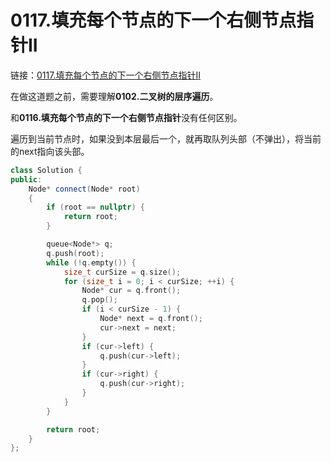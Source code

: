 # 0117.填充每个节点的下一个右侧节点指针II

链接：[0117.填充每个节点的下一个右侧节点指针II](https://leetcode.cn/problems/populating-next-right-pointers-in-each-node-ii/)

在做这道题之前，需要理解**0102.二叉树的层序遍历**。

和**0116.填充每个节点的下一个右侧节点指针**没有任何区别。

遍历到当前节点时，如果没到本层最后一个，就再取队列头部（不弹出），将当前的next指向该头部。

```c++
class Solution {
public:
    Node* connect(Node* root)
    {
        if (root == nullptr) {
            return root;
        }

        queue<Node*> q;
        q.push(root);
        while (!q.empty()) {
            size_t curSize = q.size();
            for (size_t i = 0; i < curSize; ++i) {
                Node* cur = q.front();
                q.pop();
                if (i < curSize - 1) {
                    Node* next = q.front();
                    cur->next = next;
                }
                if (cur->left) {
                    q.push(cur->left);
                }
                if (cur->right) {
                    q.push(cur->right);
                }
            }
        }

        return root;
    }
};

```
